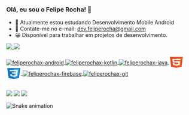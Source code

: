### Olá, eu sou o Felipe Rocha! 👋

- 🔭 Atualmente estou estudando Desenvolvimento Mobile Android
- 🌱 Contate-me no e-mail: dev.feliperocha@gmail.com
- 😀 Disponível para trabalhar em projetos de desenvolvimento.

 <div>
  <a href="https://github.com/feliperochax">
  <img height="180em" src="https://github-readme-stats.vercel.app/api?username=feliperochax&show_icons=true&theme=tokyonight&include_all_commits=true&count_private=true"/>
  <img height="180em" src="https://github-readme-stats.vercel.app/api/top-langs/?username=feliperochax&layout=compact&langs_count=16&theme=tokyonight"/>
</div>
  
  <div style="display: inline_block"><br>
  <img align="center" alt="feliperochax-android" height="30" width="40" src="https://cdn.jsdelivr.net/gh/devicons/devicon/icons/android/android-original.svg">
  <img align="center" alt="feliperochax-kotlin" height="30" width="40" src="https://cdn.jsdelivr.net/gh/devicons/devicon/icons/kotlin/kotlin-original.svg"">
  <img align="center" alt="feliperochax-java" height="30" width="40" src="https://cdn.jsdelivr.net/gh/devicons/devicon/icons/java/java-original.svg">
  <img align="center" alt="feliperochax-HTML" height="30" width="40" src="https://raw.githubusercontent.com/devicons/devicon/master/icons/html5/html5-original.svg">
  <img align="center" alt="feliperochax-CSS" height="30" width="40" src="https://raw.githubusercontent.com/devicons/devicon/master/icons/css3/css3-original.svg">
  <img align="center" alt="feliperochax-firebase" height="30" width="40" src="https://cdn.jsdelivr.net/gh/devicons/devicon/icons/firebase/firebase-plain.svg">
  <img align="center" alt="feliperochax-git" height="30" width="40" src="https://cdn.jsdelivr.net/gh/devicons/devicon/icons/git/git-original.svg">
</div>


  ##
 
<div> 
  <a href="https://instagram.com/feliperochax" target="_blank"><img src="https://img.shields.io/badge/-Instagram-%23E4405F?style=for-the-badge&logo=instagram&logoColor=white" target="_blank"></a>
  <a href = "mailto:dev.feliperocha@gmail.com"><img src="https://img.shields.io/badge/-Gmail-%23333?style=for-the-badge&logo=gmail&logoColor=white" target="_blank"></a>
  <a href="https://www.linkedin.com/in/feliperochadev/" target="_blank"><img src="https://img.shields.io/badge/-LinkedIn-%230077B5?style=for-the-badge&logo=linkedin&logoColor=white" target="_blank"></a>  
  </div>
  
   
  ![Snake animation](https://github.com/feliperochax/rafaballerini/blob/output/github-contribution-grid-snake.svg)
